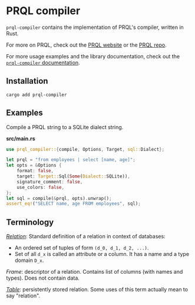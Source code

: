 # PRQL compiler

`prql-compiler` contains the implementation of PRQL's compiler, written in Rust.

For more on PRQL, check out the [PRQL website](https://prql-lang.org) or the
[PRQL repo](https://github.com/PRQL/prql).

For more usage examples and the library documentation, check out the
[`prql-compiler` documentation](https://docs.rs/prql-compiler/latest/prql_compiler/).

## Installation

```shell
cargo add prql-compiler
```

## Examples

Compile a PRQL string to a SQLite dialect string.

**src/main.rs**

```rust
use prql_compiler::{compile, Options, Target, sql::Dialect};

let prql = "from employees | select [name, age]";
let opts = &Options {
    format: false,
    target: Target::Sql(Some(Dialect::SQLite)),
    signature_comment: false,
    use_colors: false,
};
let sql = compile(&prql, opts).unwrap();
assert_eq!("SELECT name, age FROM employees", sql);
```

## Terminology

[_Relation_](<https://en.wikipedia.org/wiki/Relation_(database)>): Standard
definition of a relation in context of databases:

- An ordered set of tuples of form `(d_0, d_1, d_2, ...)`.
- Set of all `d_x` is called an attribute or a column. It has a name and a type
  domain `D_x`.

_Frame_: descriptor of a relation. Contains list of columns (with names and
types). Does not contain data.

[_Table_](<https://en.wikipedia.org/wiki/Table_(database)#Tables_versus_relations>):
persistently stored relation. Some uses of this term actually mean to say
"relation".
